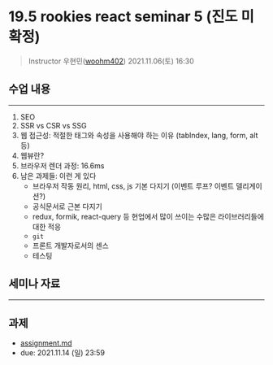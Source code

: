 19.5 rookies react seminar 5 (진도 미확정)
================================

> Instructor 우현민([woohm402](https://github.com/woohm402))
> 2021.11.06(토) 16:30

## 수업 내용

------------------
1. SEO
2. SSR vs CSR vs SSG
3. 웹 접근성: 적절한 태그와 속성을 사용해야 하는 이유 (tabIndex, lang, form, alt 등)
4. 웹뷰란?
5. 브라우저 렌더 과정: 16.6ms
6. 남은 과제들: 이런 게 있다
    - 브라우저 작동 원리, html, css, js 기본 다지기 (이벤트 루프? 이벤트 델리게이션?)
    - 공식문서로 근본 다지기
    - redux, formik, react-query 등 현업에서 많이 쓰이는 수많은 라이브러리들에 대한 적응
    - `git`
    - 프론트 개발자로서의 센스
    - 테스팅

## 세미나 자료

------------------

## 과제
- [assignment.md](assignment.md)
- due: 2021.11.14 (일) 23:59
